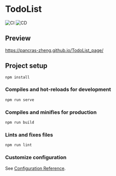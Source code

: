 # TodoList
![CI](https://github.com/Hitotsubashi/cicd-study/actions/workflows/ci.yml/badge.svg)  ![CD](https://github.com/Hitotsubashi/cicd-study/actions/workflows/cd.yml/badge.svg)
## Preview 
https://pancras-zheng.github.io/TodoList_page/
## Project setup
```
npm install
```

### Compiles and hot-reloads for development
```
npm run serve
```

### Compiles and minifies for production
```
npm run build
```

### Lints and fixes files
```
npm run lint
```

### Customize configuration
See [Configuration Reference](https://cli.vuejs.org/config/).
